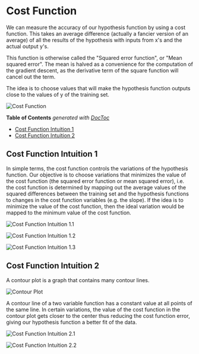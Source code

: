 # Cost Function

We can measure the accuracy of our hypothesis function by using a cost function. This takes an average difference (actually a fancier version of an average) of all the results of the hypothesis with inputs from x's and the actual output y's.

This function is otherwise called the "Squared error function", or "Mean squared error". The mean is halved as a convenience for the computation of the gradient descent, as the derivative term of the square function will cancel out the term.

The idea is to choose values that will make the hypothesis function outputs close to the values of y of the training set.

![Cost Function](https:/raw.githubusercontent.com/rmolinamir/machine-learning-notes/main/docs/1-supervised-learning/1-cost-function/images/Cost-Function.png)

<!-- START doctoc generated TOC please keep comment here to allow auto update -->
<!-- DON'T EDIT THIS SECTION, INSTEAD RE-RUN doctoc TO UPDATE -->
**Table of Contents**  *generated with [DocToc](https://github.com/thlorenz/doctoc)*

- [Cost Function Intuition 1](#cost-function-intuition-1)
- [Cost Function Intuition 2](#cost-function-intuition-2)

<!-- END doctoc generated TOC please keep comment here to allow auto update -->

## Cost Function Intuition 1

In simple terms, the cost function controls the variations of the hypothesis function. Our objective is to choose variations that minimizes the value of the cost function (the squared error function or mean squared error), i.e. the cost function is determined by mapping out the average values of the squared differences between the training set and the hypothesis functions to changes in the cost function variables (e.g. the slope). If the idea is to minimize the value of the cost function, then the ideal variation would be mapped to the minimum value of the cost function.

![Cost Function Intuition 1.1](https:/raw.githubusercontent.com/rmolinamir/machine-learning-notes/main/docs/1-supervised-learning/1-cost-function/images/Cost-Function%20Intuition%201.1.png)

![Cost Function Intuition 1.2](https:/raw.githubusercontent.com/rmolinamir/machine-learning-notes/main/docs/1-supervised-learning/1-cost-function/images/Cost-Function%20Intuition%201.2.png)

![Cost Function Intuition 1.3](https:/raw.githubusercontent.com/rmolinamir/machine-learning-notes/main/docs/1-supervised-learning/1-cost-function/images/Cost-Function%20Intuition%201.3.png)

## Cost Function Intuition 2

A contour plot is a graph that contains many contour lines.

![Contour Plot](https:/raw.githubusercontent.com/rmolinamir/machine-learning-notes/main/docs/1-supervised-learning/1-cost-function/images/Contour-Plot.png)

A contour line of a two variable function has a constant value at all points of the same line. In certain variations, the value of the cost function in the contour plot gets closer to the center thus reducing the cost function error, giving our hypothesis function a better fit of the data.

![Cost Function Intuition 2.1](https:/raw.githubusercontent.com/rmolinamir/machine-learning-notes/main/docs/1-supervised-learning/1-cost-function/images/Cost-Function%20Intuition%202.1.png)

![Cost Function Intuition 2.2](https:/raw.githubusercontent.com/rmolinamir/machine-learning-notes/main/docs/1-supervised-learning/1-cost-function/images/Cost-Function%20Intuition%202.2.png)
